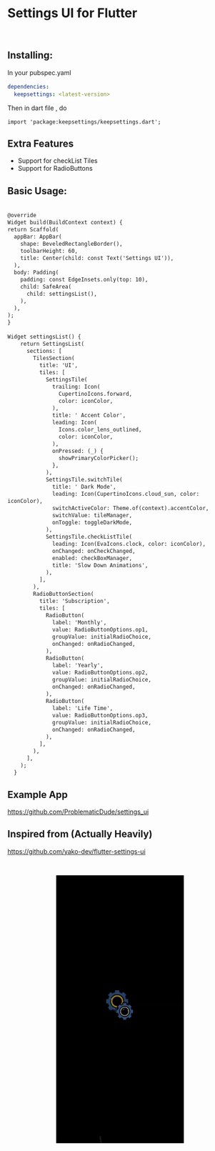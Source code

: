 # Settings UI for Flutter

<p align="center">
  <img src="https://i.imgur.com/cSWCUsd.png" height="250px" alt="">
  <img src="https://i.imgur.com/N7dSrF9.png" height="250px" alt="">
  <img src="https://i.imgur.com/4POezmu.png" height="250px" alt="">
</p>

## Installing:

In your pubspec.yaml

```yaml
dependencies:
  keepsettings: <latest-version>
```

Then in dart file , do

```
import 'package:keepsettings/keepsettings.dart';
```

## Extra Features

+ Support for checkList Tiles
+ Support for RadioButtons

## Basic Usage:

```

@override
Widget build(BuildContext context) {
return Scaffold(
  appBar: AppBar(
    shape: BeveledRectangleBorder(),
    toolbarHeight: 60,
    title: Center(child: const Text('Settings UI')),
  ),
  body: Padding(
    padding: const EdgeInsets.only(top: 10),
    child: SafeArea(
      child: settingsList(),
    ),
  ),
);
}
  
Widget settingsList() {
    return SettingsList(
      sections: [
        TilesSection(
          title: 'UI',
          tiles: [
            SettingsTile(
              trailing: Icon(
                CupertinoIcons.forward,
                color: iconColor,
              ),
              title: ' Accent Color',
              leading: Icon(
                Icons.color_lens_outlined,
                color: iconColor,
              ),
              onPressed: (_) {
                showPrimaryColorPicker();
              },
            ),
            SettingsTile.switchTile(
              title: ' Dark Mode',
              leading: Icon(CupertinoIcons.cloud_sun, color: iconColor),
              switchActiveColor: Theme.of(context).accentColor,
              switchValue: tileManager,
              onToggle: toggleDarkMode,
            ),
            SettingsTile.checkListTile(
              leading: Icon(EvaIcons.clock, color: iconColor),
              onChanged: onCheckChanged,
              enabled: checkBoxManager,
              title: 'Slow Down Animations',
            ),
          ],
        ),
        RadioButtonSection(
          title: 'Subscription',
          tiles: [
            RadioButton(
              label: 'Monthly',
              value: RadioButtonOptions.op1,
              groupValue: initialRadioChoice,
              onChanged: onRadioChanged,
            ),
            RadioButton(
              label: 'Yearly',
              value: RadioButtonOptions.op2,
              groupValue: initialRadioChoice,
              onChanged: onRadioChanged,
            ),
            RadioButton(
              label: 'Life Time',
              value: RadioButtonOptions.op3,
              groupValue: initialRadioChoice,
              onChanged: onRadioChanged,
            ),
          ],
        ),
      ],
    );
  }
```

## Example App

https://github.com/ProblematicDude/settings_ui

## Inspired from (Actually Heavily)

https://github.com/yako-dev/flutter-settings-ui

<br>

<p align="center">
  <img src="https://raw.githubusercontent.com/ProblematicDude/settings_ui/master/assets/ui.gif" height="600px" alt="">
</p>
